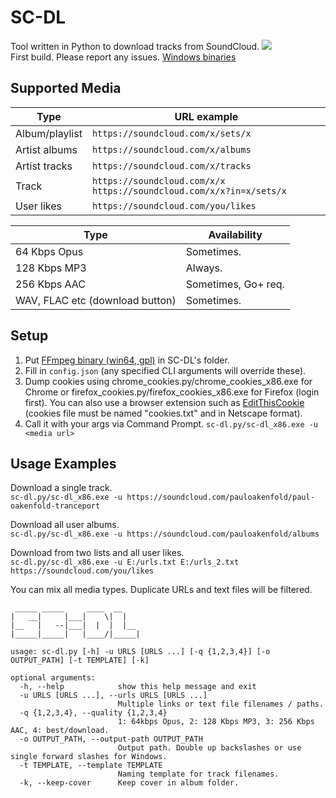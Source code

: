 # SC-DL
Tool written in Python to download tracks from SoundCloud.
![](https://i.imgur.com/CwTqTGd_d.png?maxwidth=760)    
First build. Please report any issues.
[Windows binaries](https://github.com/Sorrow446/SC-DL/releases)

## Supported Media
|Type|URL example|
| --- | --- |
|Album/playlist|`https://soundcloud.com/x/sets/x`
|Artist albums|`https://soundcloud.com/x/albums`
|Artist tracks|`https://soundcloud.com/x/tracks`
|Track|`https://soundcloud.com/x/x https://soundcloud.com/x/x?in=x/sets/x`
|User likes|`https://soundcloud.com/you/likes`

|Type|Availability|
| --- | --- |
|64 Kbps Opus|Sometimes.
|128 Kbps MP3|Always.
|256 Kbps AAC|Sometimes, Go+ req.
|WAV, FLAC etc (download button)|Sometimes.

## Setup
1. Put [FFmpeg binary (win64, gpl)](https://github.com/BtbN/FFmpeg-Builds/releases) in SC-DL's folder.
2. Fill in `config.json` (any specified CLI arguments will override these).
3. Dump cookies using chrome_cookies.py/chrome_cookies_x86.exe for Chrome or firefox_cookies.py/firefox_cookies_x86.exe for Firefox (login first). You can also use a browser extension such as [EditThisCookie](https://chrome.google.com/webstore/detail/editthiscookie/fngmhnnpilhplaeedifhccceomclgfbg) (cookies file must be named "cookies.txt" and in Netscape format).
4. Call it with your args via Command Prompt. `sc-dl.py/sc-dl_x86.exe -u <media url>`

## Usage Examples
Download a single track.    
`sc-dl.py/sc-dl_x86.exe -u https://soundcloud.com/pauloakenfold/paul-oakenfold-tranceport`

Download all user albums.    
`sc-dl.py/sc-dl_x86.exe -u https://soundcloud.com/pauloakenfold/albums`

Download from two lists and all user likes.    
`sc-dl.py/sc-dl_x86.exe -u E:/urls.txt E:/urls_2.txt https://soundcloud.com/you/likes`

You can mix all media types. Duplicate URLs and text files will be filtered.

```
 _____ _____     ____  __
|   __|     |___|    \|  |
|__   |   --|___|  |  |  |__
|_____|_____|   |____/|_____|

usage: sc-dl.py [-h] -u URLS [URLS ...] [-q {1,2,3,4}] [-o OUTPUT_PATH] [-t TEMPLATE] [-k]

optional arguments:
  -h, --help            show this help message and exit
  -u URLS [URLS ...], --urls URLS [URLS ...]
                        Multiple links or text file filenames / paths.
  -q {1,2,3,4}, --quality {1,2,3,4}
                        1: 64kbps Opus, 2: 128 Kbps MP3, 3: 256 Kbps AAC, 4: best/download.
  -o OUTPUT_PATH, --output-path OUTPUT_PATH
                        Output path. Double up backslashes or use single forward slashes for Windows.
  -t TEMPLATE, --template TEMPLATE
                        Naming template for track filenames.
  -k, --keep-cover      Keep cover in album folder.
```
